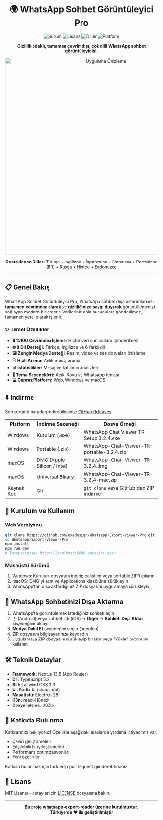 <div align="center">

# 🌍 WhatsApp Sohbet Görüntüleyici Pro

![Sürüm](https://img.shields.io/badge/Sürüm-3.2.4-brightgreen)
![Lisans](https://img.shields.io/badge/Lisans-MIT-blue)
![Diller](https://img.shields.io/badge/Diller-8-orange)
![Platform](https://img.shields.io/badge/Platform-Web%20%7C%20Windows%20%7C%20macOS-lightgrey)

**Gizlilik odaklı, tamamen çevrimdışı, çok dilli WhatsApp sohbet görüntüleyicisi.**

<img src="https://github.com/exedesign/Whatsapp-Export-Viewer-Pro/raw/main/public/app-preview.png" alt="Uygulama Önizleme" width="650" />

**Desteklenen Diller:** Türkçe • İngilizce • İspanyolca • Fransızca • Portekizce (BR) • Rusça • Hintçe • Endonezce

</div>

---

## 📋 Genel Bakış

WhatsApp Sohbet Görüntüleyici Pro, WhatsApp sohbet dışa aktarımlarınızı **tamamen çevrimdışı olarak** ve **gizliliğinize saygı duyarak** görüntülemenizi sağlayan modern bir araçtır. Verileriniz asla sunuculara gönderilmez, tamamen yerel olarak işlenir.

### ✨ Temel Özellikler

- **🔒 %100 Çevrimdışı İşleme:** Hiçbir veri sunuculara gönderilmez
- **🌐 8 Dil Desteği:** Türkçe, İngilizce ve 6 farklı dil
- **🖼️ Zengin Medya Desteği:** Resim, video ve ses dosyaları önizleme
- **🔍 Hızlı Arama:** Anlık mesaj arama
- **📊 İstatistikler:** Mesaj ve katılımcı analizleri
- **🎨 Tema Seçenekleri:** Açık, Koyu ve WhatsApp teması
- **💻 Çapraz Platform:** Web, Windows ve macOS

## ⬇️ İndirme

Son sürümü buradan indirebilirsiniz: [GitHub Releases](https://github.com/exedesign/Whatsapp-Export-Viewer-Pro/releases)

| Platform | İndirme Seçeneği | Dosya Örneği |
|----------|------------------|--------------|
| Windows | Kurulum (.exe) | WhatsApp Chat Viewer TR Setup 3.2.4.exe |
| Windows | Portable (.zip) | WhatsApp-Chat-Viewer-TR-portable-3.2.4.zip |
| macOS | DMG (Apple Silicon / Intel) | WhatsApp-Chat-Viewer-TR-3.2.4.dmg |
| macOS | Universal Binary | WhatsApp-Chat-Viewer-TR-3.2.4-mac.zip |
| Kaynak Kod | Git | `git clone` veya GitHub'dan ZIP indirme |

## 🚀 Kurulum ve Kullanım

### Web Versiyonu

```bash
git clone https://github.com/exedesign/Whatsapp-Export-Viewer-Pro.git
cd Whatsapp-Export-Viewer-Pro
npm install
npm run dev
# Tarayıcınızda http://localhost:5680 adresini açın
```

### Masaüstü Sürümü

1. Windows: Kurulum dosyasını indirip çalıştırın veya portable ZIP'i çıkarın
2. macOS: DMG'yi açın ve Applications klasörüne sürükleyin
3. WhatsApp'tan dışa aktardığınız ZIP dosyasını uygulamaya sürükleyin

## 📱 WhatsApp Sohbetinizi Dışa Aktarma

1. WhatsApp'ta görüntülemek istediğiniz sohbeti açın
2. **⋮** (Android) veya sohbet adı (iOS) → **Diğer** → **Sohbeti Dışa Aktar** seçeneğine tıklayın
3. **Medya Dahil Et** seçeneğini seçin (önerilen)
4. ZIP dosyasını bilgisayarınıza kaydedin
5. Uygulamaya ZIP dosyasını sürükleyip bırakın veya "Yükle" butonunu kullanın

## 🛠️ Teknik Detaylar

- **Framework:** Next.js 13.5 (App Router)
- **Dil:** TypeScript 5.2
- **Stil:** Tailwind CSS 3.3
- **UI:** Radix UI (shadcn/ui)
- **Masaüstü:** Electron 28
- **i18n:** react-i18next
- **Dosya İşleme:** JSZip

## 🤝 Katkıda Bulunma

Katkılarınızı bekliyoruz! Özellikle aşağıdaki alanlarda yardıma ihtiyacımız var:

- Çeviri geliştirmeleri
- Erişilebilirlik iyileştirmeleri
- Performans optimizasyonları
- Yeni özellikler

Katkıda bulunmak için fork edip pull request gönderebilirsiniz.

## 📝 Lisans

MIT Lisansı - detaylar için [LICENSE](LICENSE) dosyasına bakın.

---

<div align="center">

**Bu proje [whatsapp-export-reader](https://github.com/abishekvenkat/whatsapp-export-reader) üzerine kurulmuştur.**  
**Türkiye'de ❤️ ile geliştirilmiştir**

</div>